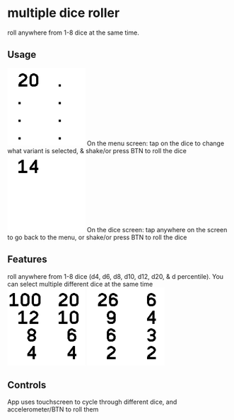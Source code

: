 # multiple dice roller

roll anywhere from 1-8 dice at the same time.

## Usage

![startup.png](startup.png)
On the menu screen: tap on the dice to change what variant is selected, & shake/or press BTN to roll the dice
![single_rolled.png](single_rolled.png)
On the dice screen: tap anywhere on the screen to go back to the menu, or shake/or press BTN to roll the dice

## Features

roll anywhere from 1-8 dice (d4, d6, d8, d10, d12, d20, & d percentile). You can select multiple different dice at the same time
![many_selected.png](many_selected.png)
![many_rolled.png](many_rolled.png)

## Controls

App uses touchscreen to cycle through different dice, and accelerometer/BTN to roll them
